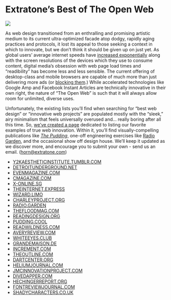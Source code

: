 # Extratone’s Best of The Open Web

![](https://d2mxuefqeaa7sj.cloudfront.net/s_B4C0BF69B2D4255D32330CB68FD7CAE7F83F7EB968AACEACB1DB17427EC771A3_1517268228075_open.jpg)


As web design transitioned from an enthralling and promising artistic medium to its current ultra-optimized facade atop dodgy, rapidly aging practices and protocols, it lost its appeal to those seeking a context in which to innovate, but we don’t think it should be given up on just yet. As global users’ average internet speeds have [increased exponentially](http://www.speedtest.net/insights/blog/global-speed-2017/) along with the screen resolutions of the devices which they use to consume content, digital media’s obsession with web page load times and “readibility” has become less and less sensible. The current offering of desktop-class and mobile browsers are capable of much more than just delivering more ads (or [blocking them](https://www.computerworld.com/article/3025252/web-browsers/brave-is-the-name-ad-blocking-the-game-of-new-browser.html).) While accelerated technologies like Google Amp and Facebook Instant Articles are technically innovative in their own right, the nature of “The Open Web” is such that it will always allow room for unlimited, diverse uses. 

    

Unfortunately, the existing lists you’ll find when searching for “best web design” or “innovative web projects” are populated mostly with the “sleek,” airy minimalism that feels universally overused and… really boring after all this time. So, [we’ve created a page](http://extratone.com/open) dedicated to listing our favorite examples of true web innovation. Within it, you’ll find visually-compelling publications like [*The Pudding*](http://pudding.cool), one-off engineering exercises like [Radio Garden](http://radio.garden), and the occasional show off design house. We’ll keep it updated as we discover more, and encourage you to submit your own - send us an email. ([horn@extratone.com](mailto:horn@extratone.com))


- [Y2KAESTHETICINSTITUTE.TUMBLR.COM](http://y2kaestheticinstitute.tumblr.com/)
- [DETROITUNDERGROUND.NET](http://detroitunderground.net/)
- [EVENMAGAZINE.COM](http://evenmagazine.com/)
- [CMAGAZINE.COM](http://cmagazine.com/)
- [X-ONLINE.SG](https://x-online.sg/)
- [THEINTERNET.EXPRESS](https://theinternet.express/)
- [WIZARD.LIMO](http://wizard.limo/)
- [CHARLEYPROJECT.ORG](http://charleyproject.org/)
- [RADIO.GARDEN](http://radio.garden/)
- [THEFLOODMAG.COM](http://www.thefloodmag.com/)
- [READINGDESIGN.ORG](https://www.readingdesign.org/)
- [PUDDING.COOL](https://pudding.cool/)
- [READWILDNESS.COM](http://readwildness.com/)
- [AVERYREVIEW.COM](http://www.averyreview.com/)
- [WHITEEYES.CLUB](http://whiteeyes.club/)
- [GRANDEMAISON.DE](http://www.grandemaison.de/)
- [INCREMENT.COM](https://increment.com/)
- [THEOUTLINE.COM](https://theoutline.com/)
- [DARTCENTER.ORG](https://dartcenter.org/)
- [HELIUMJOURNAL.COM](https://heliumjournal.com/)
- [JMCINNOVATIONPROJECT.COM](http://jmcinnovationproject.com/)
- [DIVEDAPPER.COM](http://www.divedapper.com/)
- [HECHINGERREPORT.ORG](http://hechingerreport.org/)
- [FONTREVIEWJOURNAL.COM](http://fontreviewjournal.com/)
- [SHADYCHARACTERS.CO.UK](http://www.shadycharacters.co.uk/)






